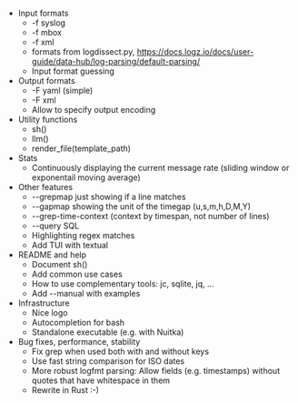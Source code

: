 - Input formats
    * -f syslog
    * -f mbox
    * -f xml
    * formats from logdissect.py, https://docs.logz.io/docs/user-guide/data-hub/log-parsing/default-parsing/
    * Input format guessing
- Output formats
    * -F yaml  (simple)
    * -F xml
    * Allow to specify output encoding
- Utility functions
    * sh()
    * llm()
    * render_file(template_path)
- Stats
    * Continuously displaying the current message rate (sliding window or exponentail moving average)
- Other features
    * --grepmap just showing if a line matches
    * --gapmap showing the unit of the timegap (u,s,m,h,D,M,Y)
    * --grep-time-context (context by timespan, not number of lines)
    * --query SQL
    * Highlighting regex matches
    - Add TUI with textual
- README and help
    * Document sh()
    * Add common use cases
    * How to use complementary tools: jc, sqlite, jq, ...
    * Add --manual with examples
- Infrastructure
    * Nice logo
    * Autocompletion for bash
    * Standalone executable (e.g. with Nuitka)
- Bug fixes, performance, stability
    * Fix grep when used both with and without keys
    * Use fast string comparison for ISO dates
    * More robust logfmt parsing: Allow fields (e.g. timestamps) without quotes that have whitespace in them
    * Rewrite in Rust :-)
    
